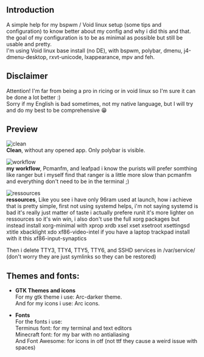 ## Introduction
A simple help for my bspwm / Void linux setup (some tips and configuration) to know better about my config and why i did this and that. <br />
the goal of my configuration is to be as minimal as possible but still be usable and pretty. <br />
I'm using Void linux base install (no DE), with bspwm, polybar, dmenu, j4-dmenu-desktop, rxvt-unicode, lxappearance, mpv and feh. <br />

## Disclaimer
Attention! I'm far from being a pro in ricing or in void linux so I'm sure it can be done a lot better :) <br/>
Sorry if my English is bad sometimes, not my native language, but I will try and do my best to be comprehensive :grin: <br />

## Preview
![clean](https://raw.githubusercontent.com/Speyll/Minimal-Void-Bspwm/master/screenshots/image3.png) <br />
**Clean**, without any opened app. Only polybar is visible. <br />

![workflow](https://raw.githubusercontent.com/Speyll/Minimal-Void-Bspwm/master/screenshots/image2.png) <br />
**my workflow**, Pcmanfm, and leafpad i know the purists will prefer somthing like ranger but i myself find that ranger is a little more slow than pcmanfm 
and everything don't need to be in the terminal ;) <br />

![ressources](https://raw.githubusercontent.com/Speyll/Minimal-Void-Bspwm/master/screenshots/image1.png) <br />
**ressources**, Like you see i have only 96ram used at launch, how i achieve that is pretty simple, first not using systemd helps, i'm not saying systemd is bad
it's really just matter of taste i actually prefere runit it's more lighter on ressources so it's win win, i also don't use the full xorg packages but instead install 
xorg-minimal with xprop xrdb xsel xset xsetroot xsettingsd xtitle xbacklight xdo xf86-video-intel if you have a laptop trackpad install with it this xf86-input-synaptics
<br />

Then i delete TTY3, TTY4, TTY5, TTY6, and SSHD services in /var/service/ (don't worry they are just symlinks so they can be restored) <br />

## Themes and fonts:
- **GTK Themes and icons** <br />
  For my gtk theme i use:  Arc-darker theme. <br />
  And for my icons i use:  Arc icons. <br />

- **Fonts** <br />
For the fonts i use: <br />
  Terminus font: for my terminal and text editors <br />
  Minecraft font: for my bar with no antialiasing <br />
  And Font Awesome: for icons in otf (not ttf they cause a weird issue with spaces) <br />
